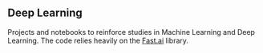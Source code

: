 ## Deep Learning

Projects and notebooks to reinforce studies in Machine Learning and Deep Learning. The code relies heavily on the [Fast.ai](https://github.com/fastai/fastai) library.
